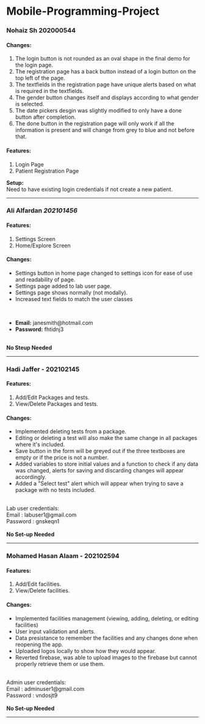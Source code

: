 # Mobile-Programming-Project
 
<h3>Nohaiz Sh 202000544 </h3> 
<h4>Changes:</h4>
<ol>
<li>The login button is not rounded as an oval shape in the final demo for the login page.</li>
<li>The registration page has a back button instead of a login button on the top left of the page.</li>
<li>The textfields in the registration page have unique alerts based on what is required in the textfields.</li>
<li>The gender button changes itself and displays according to what gender is selected.</li>
<li>The date pickers desgin was slightly modified to only have a done button after completion.</li>
<li>The done button in the registration page will only work if all the information is present and will change from grey to blue and not before that.</li>
</ol>
<h4>Features:</h4>
<ol>
<li>Login Page</li>
<li>Patient Registration Page</li>
</ol>
<b>Setup:</b>
<br>
Need to have existing login credentials if not create a new patient. 

<hr></hr>

<h3>Ali Alfardan <i>202101456</i></h3>
<h4>Features:</h4>
<ol>
<li>Settings Screen</li>
<li>Home/Explore Screen</li>
</ol>
<h4>Changes:</h4>
<ul>
<li>Settings button in home page changed to settings icon for ease of use and readability of page.</li>
<li>Settings page added to lab user page.</li>
<li>Settings page shows normally (not modally).</li>
<li>Increased text fields to match the user classes</li>
</ul>
<br>
<ul>
 <li><b>Email:</b> janesmith@hotmail.com</li>
 <li><b>Password:</b> fhtidnj3</li>
</ul>
<br>
<b>No Steup Needed</b>

<hr>
<h3>Hadi Jaffer - 202102145</h3>
<h4>Features:</h4>
<ol>
<li>Add/Edit Packages and tests.</li>
<li>View/Delete Packages and tests.</li>
</ol>
<h4>Changes:</h4>
<ul>
<li>Implemented deleting tests from a package.</li>
<li>Editing or deleting a test will also make the same change in all packages where it's included.</li>
<li>Save button in the form will be greyed out if the three textboxes are empty or if the price is not a number.</li>
<li>Added variables to store initial values and a function to check if any data was changed, alerts for saving and discarding changes will appear accordingly.</li>
<li>Added a "Select test" alert which will appear when trying to save a package with no tests included.</li>
</ul>
<br>
Lab user credentials:<br>
Email : labuser1@gmail.com<br>
Password : gnskeqn1<br>
<br>
<b>No Set-up Needed</b>

<hr>

<h3>Mohamed Hasan Alaam - 202102594</h3>
<h4>Features:</h4>
<ol>
<li>Add/Edit facilities.</li>
<li>View/Delete facilities.</li>
</ol>
<h4>Changes:</h4>
<ul>
<li>Implemented facilities management (viewing, adding, deleting, or editing facilities)</li>
<li>User input validation and alerts.</li>
<li>Data presistance to remember the facilities and any changes done when reopening the app.</li>
<li>Uploaded logos locally to show how they would appear.</li>
<li>Reverted firebase, was able to upload images to the firebase but cannot properly retrieve them or use them.</li>
</ul>
<br>
Admin user credentials:<br>
Email : adminuser1@gmail.com<br>
Password : vndosjt9<br>
<br>
<b>No Set-up Needed</b>

<hr>
